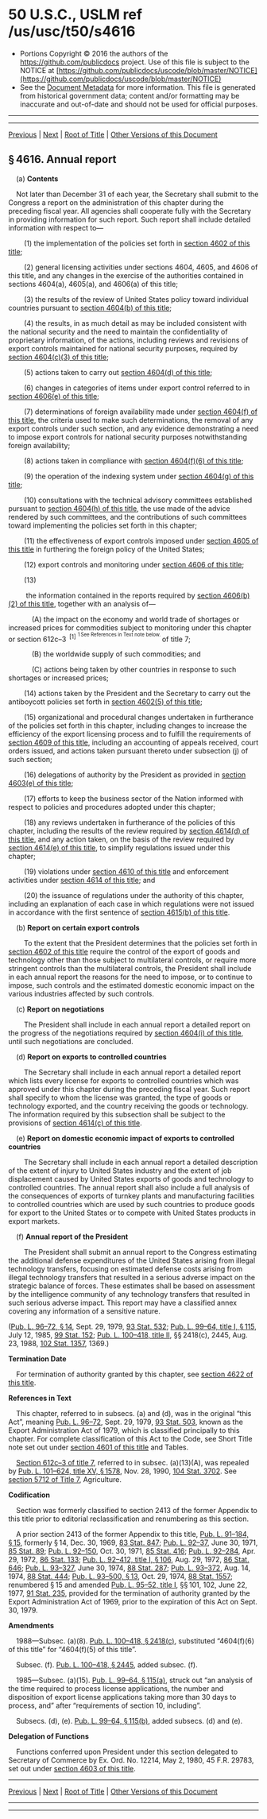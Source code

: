 ---
---

# 50 U.S.C., USLM ref /us/usc/t50/s4616

* Portions Copyright © 2016 the authors of the https://github.com/publicdocs project.
  Use of this file is subject to the NOTICE at [https://github.com/publicdocs/uscode/blob/master/NOTICE](https://github.com/publicdocs/uscode/blob/master/NOTICE)
* See the [Document Metadata](././../../../..//README.md) for more information.
  This file is generated from historical government data; content and/or formatting may be inaccurate and out-of-date and should not be used for official purposes.

----------
----------

[Previous](./../../../..//us/usc/t50/ch56/m__us_usc_t50_s4615.md) | [Next](./../../../..//us/usc/t50/ch56/m__us_usc_t50_s4617.md) | [Root of Title](./../../../../) | [Other Versions of this Document](https://publicdocs.github.io/go/links?ns=uslm&ref=%2Fus%2Fusc%2Ft50%2Fs4616)

## § 4616. Annual report

    (a) __Contents__ 

    Not later than December 31 of each year, the Secretary shall submit to the Congress a report on the administration of this chapter during the preceding fiscal year. All agencies shall cooperate fully with the Secretary in providing information for such report. Such report shall include detailed information with respect to—

        (1) the implementation of the policies set forth in [section 4602 of this title][/us/usc/t50/s4602];

        (2) general licensing activities under sections 4604, 4605, and 4606 of this title, and any changes in the exercise of the authorities contained in sections 4604(a), 4605(a), and 4606(a) of this title;

        (3) the results of the review of United States policy toward individual countries pursuant to [section 4604(b) of this title][/us/usc/t50/s4604/b];

        (4) the results, in as much detail as may be included consistent with the national security and the need to maintain the confidentiality of proprietary information, of the actions, including reviews and revisions of export controls maintained for national security purposes, required by [section 4604(c)(3) of this title][/us/usc/t50/s4604/c/3];

        (5) actions taken to carry out [section 4604(d) of this title][/us/usc/t50/s4604/d];

        (6) changes in categories of items under export control referred to in [section 4606(e) of this title][/us/usc/t50/s4606/e];

        (7) determinations of foreign availability made under [section 4604(f) of this title][/us/usc/t50/s4604/f], the criteria used to make such determinations, the removal of any export controls under such section, and any evidence demonstrating a need to impose export controls for national security purposes notwithstanding foreign availability;

        (8) actions taken in compliance with [section 4604(f)(6) of this title][/us/usc/t50/s4604/f/6];

        (9) the operation of the indexing system under [section 4604(g) of this title][/us/usc/t50/s4604/g];

        (10) consultations with the technical advisory committees established pursuant to [section 4604(h) of this title][/us/usc/t50/s4604/h], the use made of the advice rendered by such committees, and the contributions of such committees toward implementing the policies set forth in this chapter;

        (11) the effectiveness of export controls imposed under [section 4605 of this title][/us/usc/t50/s4605] in furthering the foreign policy of the United States;

        (12) export controls and monitoring under [section 4606 of this title][/us/usc/t50/s4606];

        (13)

         the information contained in the reports required by [section 4606(b)(2) of this title][/us/usc/t50/s4606/b/2], together with an analysis of—

            (A) the impact on the economy and world trade of shortages or increased prices for commodities subject to monitoring under this chapter or section 612c–3  <sup>\[1\]</sup>  <sup><sup> 1 See References in Text note below. </sup></sup>  of title 7;

            (B) the worldwide supply of such commodities; and

            (C) actions being taken by other countries in response to such shortages or increased prices;

        (14) actions taken by the President and the Secretary to carry out the antiboycott policies set forth in [section 4602(5) of this title][/us/usc/t50/s4602/5];

        (15) organizational and procedural changes undertaken in furtherance of the policies set forth in this chapter, including changes to increase the efficiency of the export licensing process and to fulfill the requirements of [section 4609 of this title][/us/usc/t50/s4609], including an accounting of appeals received, court orders issued, and actions taken pursuant thereto under subsection (j) of such section;

        (16) delegations of authority by the President as provided in [section 4603(e) of this title][/us/usc/t50/s4603/e];

        (17) efforts to keep the business sector of the Nation informed with respect to policies and procedures adopted under this chapter;

        (18) any reviews undertaken in furtherance of the policies of this chapter, including the results of the review required by [section 4614(d) of this title][/us/usc/t50/s4614/d], and any action taken, on the basis of the review required by [section 4614(e) of this title][/us/usc/t50/s4614/e], to simplify regulations issued under this chapter;

        (19) violations under [section 4610 of this title][/us/usc/t50/s4610] and enforcement activities under [section 4614 of this title][/us/usc/t50/s4614]; and

        (20) the issuance of regulations under the authority of this chapter, including an explanation of each case in which regulations were not issued in accordance with the first sentence of [section 4615(b) of this title][/us/usc/t50/s4615/b].

    (b) __Report on certain export controls__ 

        To the extent that the President determines that the policies set forth in [section 4602 of this title][/us/usc/t50/s4602] require the control of the export of goods and technology other than those subject to multilateral controls, or require more stringent controls than the multilateral controls, the President shall include in each annual report the reasons for the need to impose, or to continue to impose, such controls and the estimated domestic economic impact on the various industries affected by such controls.

    (c) __Report on negotiations__ 

        The President shall include in each annual report a detailed report on the progress of the negotiations required by [section 4604(i) of this title][/us/usc/t50/s4604/i], until such negotiations are concluded.

    (d) __Report on exports to controlled countries__ 

        The Secretary shall include in each annual report a detailed report which lists every license for exports to controlled countries which was approved under this chapter during the preceding fiscal year. Such report shall specify to whom the license was granted, the type of goods or technology exported, and the country receiving the goods or technology. The information required by this subsection shall be subject to the provisions of [section 4614(c) of this title][/us/usc/t50/s4614/c].

    (e) __Report on domestic economic impact of exports to controlled countries__ 

        The Secretary shall include in each annual report a detailed description of the extent of injury to United States industry and the extent of job displacement caused by United States exports of goods and technology to controlled countries. The annual report shall also include a full analysis of the consequences of exports of turnkey plants and manufacturing facilities to controlled countries which are used by such countries to produce goods for export to the United States or to compete with United States products in export markets.

    (f) __Annual report of the President__ 

        The President shall submit an annual report to the Congress estimating the additional defense expenditures of the United States arising from illegal technology transfers, focusing on estimated defense costs arising from illegal technology transfers that resulted in a serious adverse impact on the strategic balance of forces. These estimates shall be based on assessment by the intelligence community of any technology transfers that resulted in such serious adverse impact. This report may have a classified annex covering any information of a sensitive nature.

([Pub. L. 96–72, § 14][/us/pl/96/72/s14], Sept. 29, 1979, [93 Stat. 532][/us/stat/93/532]; [Pub. L. 99–64, title I, § 115][/us/pl/99/64/s115], July 12, 1985, [99 Stat. 152][/us/stat/99/152]; [Pub. L. 100–418, title II][/us/pl/100/418], §§ 2418(c), 2445, Aug. 23, 1988, [102 Stat. 1357][/us/stat/102/1357], 1369.)

 __Termination Date__ 

    For termination of authority granted by this chapter, see [section 4622 of this title][/us/usc/t50/s4622].

 __References in Text__ 

    This chapter, referred to in subsecs. (a) and (d), was in the original “this Act”, meaning [Pub. L. 96–72][/us/pl/96/72], Sept. 29, 1979, [93 Stat. 503][/us/stat/93/503], known as the Export Administration Act of 1979, which is classified principally to this chapter. For complete classification of this Act to the Code, see Short Title note set out under [section 4601 of this title][/us/usc/t50/s4601] and Tables.

    [Section 612c–3 of title 7][/us/usc/t7/s612c–3], referred to in subsec. (a)(13)(A), was repealed by [Pub. L. 101–624, title XV, § 1578][/us/pl/101/624/s1578], Nov. 28, 1990, [104 Stat. 3702][/us/stat/104/3702]. See [section 5712 of Title 7][/us/usc/t7/s5712], Agriculture.

 __Codification__ 

    Section was formerly classified to section 2413 of the former Appendix to this title prior to editorial reclassification and renumbering as this section.

    A prior section 2413 of the former Appendix to this title, [Pub. L. 91–184, § 15][/us/pl/91/184/s15], formerly § 14, Dec. 30, 1969, [83 Stat. 847][/us/stat/83/847]; [Pub. L. 92–37][/us/pl/92/37], June 30, 1971, [85 Stat. 89][/us/stat/85/89]; [Pub. L. 92–150][/us/pl/92/150], Oct. 30, 1971, [85 Stat. 416][/us/stat/85/416]; [Pub. L. 92–284][/us/pl/92/284], Apr. 29, 1972, [86 Stat. 133][/us/stat/86/133]; [Pub. L. 92–412, title I, § 106][/us/pl/92/412/s106], Aug. 29, 1972, [86 Stat. 646][/us/stat/86/646]; [Pub. L. 93–327][/us/pl/93/327], June 30, 1974, [88 Stat. 287][/us/stat/88/287]; [Pub. L. 93–372][/us/pl/93/372], Aug. 14, 1974, [88 Stat. 444][/us/stat/88/444]; [Pub. L. 93–500, § 13][/us/pl/93/500/s13], Oct. 29, 1974, [88 Stat. 1557][/us/stat/88/1557]; renumbered § 15 and amended [Pub. L. 95–52, title I][/us/pl/95/52], §§ 101, 102, June 22, 1977, [91 Stat. 235][/us/stat/91/235], provided for the termination of authority granted by the Export Administration Act of 1969, prior to the expiration of this Act on Sept. 30, 1979.

 __Amendments__ 

    1988—Subsec. (a)(8). [Pub. L. 100–418, § 2418(c)][/us/pl/100/418/s2418/c], substituted “4604(f)(6) of this title” for “4604(f)(5) of this title”.

    Subsec. (f). [Pub. L. 100–418, § 2445][/us/pl/100/418/s2445], added subsec. (f).

    1985—Subsec. (a)(15). [Pub. L. 99–64, § 115(a)][/us/pl/99/64/s115/a], struck out “an analysis of the time required to process license applications, the number and disposition of export license applications taking more than 30 days to process, and” after “requirements of section 10, including”.

    Subsecs. (d), (e). [Pub. L. 99–64, § 115(b)][/us/pl/99/64/s115/b], added subsecs. (d) and (e).

 __Delegation of Functions__ 

    Functions conferred upon President under this section delegated to Secretary of Commerce by Ex. Ord. No. 12214, May 2, 1980, 45 F.R. 29783, set out under [section 4603 of this title][/us/usc/t50/s4603].

----------

[Previous](./../../../..//us/usc/t50/ch56/m__us_usc_t50_s4615.md) | [Next](./../../../..//us/usc/t50/ch56/m__us_usc_t50_s4617.md) | [Root of Title](./../../../../) | [Other Versions of this Document](https://publicdocs.github.io/go/links?ns=uslm&ref=%2Fus%2Fusc%2Ft50%2Fs4616)

----------
----------

[/us/usc/t50/s4602]: https://publicdocs.github.io/go/links?ns=uslm&ref=%2Fus%2Fusc%2Ft50%2Fs4602
[/us/usc/t50/s4604/b]: https://publicdocs.github.io/go/links?ns=uslm&ref=%2Fus%2Fusc%2Ft50%2Fs4604%2Fb
[/us/usc/t50/s4604/c/3]: https://publicdocs.github.io/go/links?ns=uslm&ref=%2Fus%2Fusc%2Ft50%2Fs4604%2Fc%2F3
[/us/usc/t50/s4604/d]: https://publicdocs.github.io/go/links?ns=uslm&ref=%2Fus%2Fusc%2Ft50%2Fs4604%2Fd
[/us/usc/t50/s4606/e]: https://publicdocs.github.io/go/links?ns=uslm&ref=%2Fus%2Fusc%2Ft50%2Fs4606%2Fe
[/us/usc/t50/s4604/f]: https://publicdocs.github.io/go/links?ns=uslm&ref=%2Fus%2Fusc%2Ft50%2Fs4604%2Ff
[/us/usc/t50/s4604/f/6]: https://publicdocs.github.io/go/links?ns=uslm&ref=%2Fus%2Fusc%2Ft50%2Fs4604%2Ff%2F6
[/us/usc/t50/s4604/g]: https://publicdocs.github.io/go/links?ns=uslm&ref=%2Fus%2Fusc%2Ft50%2Fs4604%2Fg
[/us/usc/t50/s4604/h]: https://publicdocs.github.io/go/links?ns=uslm&ref=%2Fus%2Fusc%2Ft50%2Fs4604%2Fh
[/us/usc/t50/s4605]: https://publicdocs.github.io/go/links?ns=uslm&ref=%2Fus%2Fusc%2Ft50%2Fs4605
[/us/usc/t50/s4606]: https://publicdocs.github.io/go/links?ns=uslm&ref=%2Fus%2Fusc%2Ft50%2Fs4606
[/us/usc/t50/s4606/b/2]: https://publicdocs.github.io/go/links?ns=uslm&ref=%2Fus%2Fusc%2Ft50%2Fs4606%2Fb%2F2
[/us/usc/t50/s4602/5]: https://publicdocs.github.io/go/links?ns=uslm&ref=%2Fus%2Fusc%2Ft50%2Fs4602%2F5
[/us/usc/t50/s4609]: https://publicdocs.github.io/go/links?ns=uslm&ref=%2Fus%2Fusc%2Ft50%2Fs4609
[/us/usc/t50/s4603/e]: https://publicdocs.github.io/go/links?ns=uslm&ref=%2Fus%2Fusc%2Ft50%2Fs4603%2Fe
[/us/usc/t50/s4614/d]: https://publicdocs.github.io/go/links?ns=uslm&ref=%2Fus%2Fusc%2Ft50%2Fs4614%2Fd
[/us/usc/t50/s4614/e]: https://publicdocs.github.io/go/links?ns=uslm&ref=%2Fus%2Fusc%2Ft50%2Fs4614%2Fe
[/us/usc/t50/s4610]: https://publicdocs.github.io/go/links?ns=uslm&ref=%2Fus%2Fusc%2Ft50%2Fs4610
[/us/usc/t50/s4614]: https://publicdocs.github.io/go/links?ns=uslm&ref=%2Fus%2Fusc%2Ft50%2Fs4614
[/us/usc/t50/s4615/b]: https://publicdocs.github.io/go/links?ns=uslm&ref=%2Fus%2Fusc%2Ft50%2Fs4615%2Fb
[/us/usc/t50/s4602]: https://publicdocs.github.io/go/links?ns=uslm&ref=%2Fus%2Fusc%2Ft50%2Fs4602
[/us/usc/t50/s4604/i]: https://publicdocs.github.io/go/links?ns=uslm&ref=%2Fus%2Fusc%2Ft50%2Fs4604%2Fi
[/us/usc/t50/s4614/c]: https://publicdocs.github.io/go/links?ns=uslm&ref=%2Fus%2Fusc%2Ft50%2Fs4614%2Fc
[/us/pl/96/72/s14]: https://publicdocs.github.io/go/links?ns=uslm&ref=%2Fus%2Fpl%2F96%2F72%2Fs14
[/us/stat/93/532]: https://publicdocs.github.io/go/links?ns=uslm&ref=%2Fus%2Fstat%2F93%2F532
[/us/pl/99/64/s115]: https://publicdocs.github.io/go/links?ns=uslm&ref=%2Fus%2Fpl%2F99%2F64%2Fs115
[/us/stat/99/152]: https://publicdocs.github.io/go/links?ns=uslm&ref=%2Fus%2Fstat%2F99%2F152
[/us/pl/100/418]: https://publicdocs.github.io/go/links?ns=uslm&ref=%2Fus%2Fpl%2F100%2F418
[/us/stat/102/1357]: https://publicdocs.github.io/go/links?ns=uslm&ref=%2Fus%2Fstat%2F102%2F1357
[/us/usc/t50/s4622]: https://publicdocs.github.io/go/links?ns=uslm&ref=%2Fus%2Fusc%2Ft50%2Fs4622
[/us/pl/96/72]: https://publicdocs.github.io/go/links?ns=uslm&ref=%2Fus%2Fpl%2F96%2F72
[/us/stat/93/503]: https://publicdocs.github.io/go/links?ns=uslm&ref=%2Fus%2Fstat%2F93%2F503
[/us/usc/t50/s4601]: https://publicdocs.github.io/go/links?ns=uslm&ref=%2Fus%2Fusc%2Ft50%2Fs4601
[/us/usc/t7/s612c–3]: https://publicdocs.github.io/go/links?ns=uslm&ref=%2Fus%2Fusc%2Ft7%2Fs612c%E2%80%933
[/us/pl/101/624/s1578]: https://publicdocs.github.io/go/links?ns=uslm&ref=%2Fus%2Fpl%2F101%2F624%2Fs1578
[/us/stat/104/3702]: https://publicdocs.github.io/go/links?ns=uslm&ref=%2Fus%2Fstat%2F104%2F3702
[/us/usc/t7/s5712]: https://publicdocs.github.io/go/links?ns=uslm&ref=%2Fus%2Fusc%2Ft7%2Fs5712
[/us/pl/91/184/s15]: https://publicdocs.github.io/go/links?ns=uslm&ref=%2Fus%2Fpl%2F91%2F184%2Fs15
[/us/stat/83/847]: https://publicdocs.github.io/go/links?ns=uslm&ref=%2Fus%2Fstat%2F83%2F847
[/us/pl/92/37]: https://publicdocs.github.io/go/links?ns=uslm&ref=%2Fus%2Fpl%2F92%2F37
[/us/stat/85/89]: https://publicdocs.github.io/go/links?ns=uslm&ref=%2Fus%2Fstat%2F85%2F89
[/us/pl/92/150]: https://publicdocs.github.io/go/links?ns=uslm&ref=%2Fus%2Fpl%2F92%2F150
[/us/stat/85/416]: https://publicdocs.github.io/go/links?ns=uslm&ref=%2Fus%2Fstat%2F85%2F416
[/us/pl/92/284]: https://publicdocs.github.io/go/links?ns=uslm&ref=%2Fus%2Fpl%2F92%2F284
[/us/stat/86/133]: https://publicdocs.github.io/go/links?ns=uslm&ref=%2Fus%2Fstat%2F86%2F133
[/us/pl/92/412/s106]: https://publicdocs.github.io/go/links?ns=uslm&ref=%2Fus%2Fpl%2F92%2F412%2Fs106
[/us/stat/86/646]: https://publicdocs.github.io/go/links?ns=uslm&ref=%2Fus%2Fstat%2F86%2F646
[/us/pl/93/327]: https://publicdocs.github.io/go/links?ns=uslm&ref=%2Fus%2Fpl%2F93%2F327
[/us/stat/88/287]: https://publicdocs.github.io/go/links?ns=uslm&ref=%2Fus%2Fstat%2F88%2F287
[/us/pl/93/372]: https://publicdocs.github.io/go/links?ns=uslm&ref=%2Fus%2Fpl%2F93%2F372
[/us/stat/88/444]: https://publicdocs.github.io/go/links?ns=uslm&ref=%2Fus%2Fstat%2F88%2F444
[/us/pl/93/500/s13]: https://publicdocs.github.io/go/links?ns=uslm&ref=%2Fus%2Fpl%2F93%2F500%2Fs13
[/us/stat/88/1557]: https://publicdocs.github.io/go/links?ns=uslm&ref=%2Fus%2Fstat%2F88%2F1557
[/us/pl/95/52]: https://publicdocs.github.io/go/links?ns=uslm&ref=%2Fus%2Fpl%2F95%2F52
[/us/stat/91/235]: https://publicdocs.github.io/go/links?ns=uslm&ref=%2Fus%2Fstat%2F91%2F235
[/us/pl/100/418/s2418/c]: https://publicdocs.github.io/go/links?ns=uslm&ref=%2Fus%2Fpl%2F100%2F418%2Fs2418%2Fc
[/us/pl/100/418/s2445]: https://publicdocs.github.io/go/links?ns=uslm&ref=%2Fus%2Fpl%2F100%2F418%2Fs2445
[/us/pl/99/64/s115/a]: https://publicdocs.github.io/go/links?ns=uslm&ref=%2Fus%2Fpl%2F99%2F64%2Fs115%2Fa
[/us/pl/99/64/s115/b]: https://publicdocs.github.io/go/links?ns=uslm&ref=%2Fus%2Fpl%2F99%2F64%2Fs115%2Fb
[/us/usc/t50/s4603]: https://publicdocs.github.io/go/links?ns=uslm&ref=%2Fus%2Fusc%2Ft50%2Fs4603


